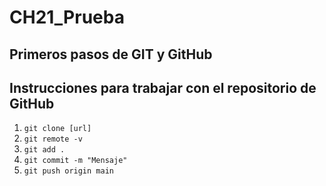 # CH21_Prueba
Primeros pasos de GIT y GitHub
---

## Instrucciones para trabajar con el repositorio de GitHub

1. `git clone [url]`
2. `git remote -v`
3. `git add .` 
4. `git commit -m "Mensaje"`
5. `git push origin main`
